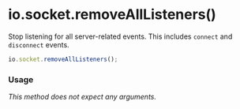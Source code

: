 # io.socket.removeAllListeners()

Stop listening for all server-related events.  This includes `connect` and `disconnect` events.

```js
io.socket.removeAllListeners();
```


### Usage

_This method does not expect any arguments._


<docmeta name="displayName" value="io.socket.removeAllListeners()">

